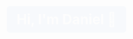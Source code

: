 <div align="center">
  <span style="font-size: 28px; font-weight: bold; color: #ffffff; background-color: #0366d6; padding: 10px 20px; border-radius: 5px; opacity: 0; animation: fadeIn 1s ease-in-out forwards;">Hi, I'm Daniel 👋</span>
</div>

<style>
@keyframes fadeIn {
  from {
    opacity: 0;
    transform: translateX(-50px);
  }
  to {
    opacity: 1;
    transform: translateX(0);
  }
}
</style>


<!--
**sirbuli/sirbuli** is a ✨ _special_ ✨ repository because its `README.md` (this file) appears on your GitHub profile.

Here are some ideas to get you started:

- 🔭 I’m currently working on ...
- 🌱 I’m currently learning ...
- 👯 I’m looking to collaborate on ...
- 🤔 I’m looking for help with ...
- 💬 Ask me about ...
- 📫 How to reach me: ...
- 😄 Pronouns: ...
- ⚡ Fun fact: ...
-->





